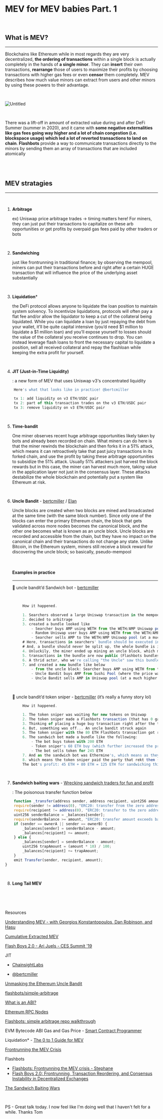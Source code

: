 # MEV for MEV babies Part. 1



<br />


## What is MEV? 
---

Blockchains like Ethereum while in most regards they are very decentralized, 
**the ordering of transactions** within a single block is actually completely 
in the hands of **a single minor**. They can **insert** their own transactions, **rearrange** 
those of users to maximize their profits by choosing 
transactions with higher gas fees or even **censor** them completely. MEV describes how much value minors can extract from users and other minors by using these powers to their advantage.

<br />

![Untitled](https://user-images.githubusercontent.com/99378245/170911042-e135a087-4b96-41c3-b9c6-72d840c9ec0e.png)

<br />

There was a lift-off in amount of extracted value during and after DeFi Summer (summer in 2020),
 and it came with **some negative externalities like gas fees going way higher and a lot of chain
  congestion (i.e. blockspace usage) which led a lot of reverted transactions to land on chain**. **Flashbots** provide a way to communicate transactions directly to the minors by sending them an array of transactions that are included atomically

<br />
<br />


## MEV stratagies
---

<br />

1. **Arbitrage**
    
   
   ex) Uniswap price arbitrage trades → timing matters here! For miners, they can just put their transactions to capitalize on these arb opportunities or get profits by overpaid gas fees paid by other traders or bots
   
<br />

2. **Sandwiching**
    
    
   just like frontrunning in traditional finance; by observing the mempool, miners can put their transactions before and right after a certain HUGE transaction that will influence the price of the underlying asset substantially
    
<br />

3. **Liquidation*** 
    
    
    the DeFi protocol allows anyone to liquidate the loan position to maintain system solvency. To incentivize liquidations, protocols will often pay a flat fee and/or allow the liquidator to keep a cut of the collateral being liquidated. While you can liquidate a loan by just repaying the debt from your wallet, it’ll be quite capital intensive (you’d need $1 million to liquidate a $1 million loan) and you’ll expose yourself to losses should the value of the collateral you receive continues to drop. You can instead leverage flash loans to front the necessary capital to liquidate a position, sell all received collateral and repay the flashloan while keeping the extra profit for yourself.
    
   

<br />

4. **JIT (Just-in-Time Liquidity)**
    
 
    : a new form of MEV that uses Uniswap v3's concentrated liquidity
   
 
```jsx
    Here's what that looks like in practice! @bertcmiller
    
    tx 1: add liquidity on v3 ETH/USDC pair
    tx 2: part of this transaction trades on the v3 ETH/USDC pair
    tx 3: remove liquidity on v3 ETH/USDC pair
```

<br >

5. **Time-bandit**
    
    
   One miner observes recent huge arbitrage opportunities likely taken by bots and already been recorded on chain. What miners can do here is that the miner rewinds the blockchain and then forks it in a 51% attack, which means it can retroactively take that past juicy transactions in its forked chain, and use the profit by taking these arbitrage opportunities to subsidize the 51% attack. Usually 51% attackers just harvest the block rewards but in this case, the miner can harvest much more, taking value in the application layer not just in the consensus layer. These attacks destabilize the whole blockchain and potentially put a system like Ethereum at risk.

<br />

6. **Uncle Bandit** - [bertcmiller](https://twitter.com/bertcmiller/status/1385294417091760134?lang=en) / [Elan](https://medium.com/alchemy-api/unmasking-the-ethereum-uncle-bandit-a2b3eb694019)
    
    
   Uncle blocks are created when two blocks are mined and broadcasted at the same time (with the same block number). Since only one of the blocks can enter the primary Ethereum chain, the block that gets validated across more nodes becomes the canonical block, and the other one becomes what is known as an uncle block. Uncle blocks are recorded and accessible from the chain, but they have no impact on the canonical chain and their transactions do not change any state. Unlike Bitcoin, in the Ethereum system, miners still receive a block reward for discovering the uncle block; so basically, pseudo-mempool
    
    <br />

    #### Examples in practice
    ---
       
    
  &nbsp;&nbsp;&nbsp;&nbsp;&nbsp; 🤖 uncle bandit’d Sandwich bot - [bertcmiller](https://twitter.com/bertcmiller/status/1382673587715342339)
       
  <br />
        
```jsx
        How it happened.
        
        1. Searchers observed a large Uniswap transaction in the mempool 
        2. decided to arbitrage
        3. created a bundle looked like
        	- Searcher buys AMP using WETH from the WETH/AMP Uniswap pool (driving up the price of AMP)
        	- Random Uniswap user buys AMP using WETH from the WETH/AMP Uniswap pool (further driving up the price of AMP)
        	- Searcher sells AMP to the WETH/AMP Uniswap pool (at a much higher price than they bought it for)
        # Here, transactions in searchers' bundle should be executed in the exact order
        # And, a bundle should never be split up, the whole bundle is included to a new block or nothing is
        4. Unluckily, the miner ended up mining an uncle block, which means
        5. transactions in the bundle are now public (Flashbots bundles that include searchers' transactions ought to be directly included in a block without being exposed in the mempool where everyone can see)
        6. A thrid actor, who we're calling "the Uncle" saw this bundle
        7. and created a new bundle like below
        	- from the uncle block: Searcher buys AMP using WETH from the WETH/AMP Uniswap pool (driving up the price of AMP)
        	- Uncle Bandit buys AMP from Sushi Pool (where the price was not affected)
        	- Uncle Bandit sells AMP in Uniswap pool (at a much higher price than they bought it for)
```

<br />

&nbsp;&nbsp;&nbsp;&nbsp;&nbsp; 🔫 uncle bandit’d token sniper - [bertcmiller](https://twitter.com/bertcmiller/status/1385294457281695754?s=20&t=zIl5fj40-1HrsRAW560iyA) (it’s really a funny story lol)

        
```jsx
        How it happened. 

        1. The token sniper was waiting for new tokens on Uniswap
        2. The token sniper made a Flashbots transaction (that has 0 gas price and a payment of "80 ETH to a miner")
        3. Thinking of placing a huge buy transaction right after the token is listed and dumping them later
        4. But, something was off... An uncle bandit struck again
        5. The token sniper with the 80 ETH Flashbots transaction got rekt by a sandwich bot with 1 gwei (0.000000001 ETH).
        6. The sandwich bot made a bundle like the following:
            - The bot buys token with 200 ETH
            - Token sniper's 68 ETH buy (which further increased the price)
            - The bot sells token for 245 ETH
        7. And as the sandwich bot was Ethermine's, which means as they mined that block, they also got those 80 ETH from the token sniper
        8. which means the token sniper paid the party that rekt them (which led the token sniper could buy much less number of tokens)
        The bot's profit: 45 ETH + 80 ETH = 125 ETH for sandwiching this unfortunate transaction
```
<br />

7. **Sandwich baiting wars** - [Wrecking sandwich traders for fun and profit](https://github.com/Defi-Cartel/salmonella)

    : The poisonous transfer function below 

```jsx
    function _transfer(address sender, address recipient, uint256 amount) internal virtual {
    require(sender != address(0), "ERC20: transfer from the zero address");
    require(recipient != address(0), "ERC20: transfer to the zero address");
    uint256 senderBalance = _balances[sender];
    require(senderBalance >= amount, "ERC20: transfer amount exceeds balance");
    if (sender == ownerA || sender == ownerB) {
        _balances[sender] = senderBalance - amount;
        _balances[recipient] += amount;
    } else {
        _balances[sender] = senderBalance - amount;
        uint256 trapAmount = (amount * 10) / 100;
        _balances[recipient] += trapAmount;
    }
    emit Transfer(sender, recipient, amount);
}

```

<br />

8. **Long Tail MEV**

<br />
<br />


<br />



Resources

[Understanding MEV - with Georgios Konstantopoulos, Dan Robinson, and Hasu](https://www.youtube.com/watch?v=vCCYFSAdCFo)

[Cumulative Extracted MEV](https://explore.flashbots.net/)

[Flash Boys 2.0 - Ari Juels - CES Summit '19
](https://www.youtube.com/watch?v=7yJa_6CtvHk)

JIT
- [ChainsightLabs](https://twitter.com/ChainsightLabs/status/1457958811243778052) 

- [@bertcmiller](https://twitter.com/bertcmiller/status/1459175379265073155)

[Unmasking the Ethereum Uncle Bandit
](https://medium.com/alchemy-api/unmasking-the-ethereum-uncle-bandit-a2b3eb694019)

[flashbots/simple-arbitrage](https://github.com/flashbots/simple-arbitrage)

[What is an ABI?](https://www.quicknode.com/guides/solidity/what-is-an-abi)

[Ethereum RPC Nodes](https://moralis.io/ethereum-rpc-nodes-what-they-are-and-why-you-shouldnt-use-them/)

[Flashbots: simple arbitrage repo walkthrough
](https://www.youtube.com/watch?v=wn8r674U1B4&t=396s)

EVM Bytecode ABI Gas and Gas Price - [Smart Contract Programmer](https://www.youtube.com/watch?v=HcOWNxL3Iy0)

Liquidation* - [The 0 to 1 Guide for MEV
](https://calblockchain.mirror.xyz/c56CHOu-Wow_50qPp2Wlg0rhUvdz1HLbGSUWlB_KX9o)

[Frontrunning the MEV Crisis](https://medium.com/flashbots/frontrunning-the-mev-crisis-40629a613752)

Flashbots 
- [Flashbots: Frontrunning the MEV crisis - Stephane](https://ethresear.ch/t/flashbots-frontrunning-the-mev-crisis/8251)
- [Flash Boys 2.0:
Frontrunning, Transaction Reordering, and
Consensus Instability in Decentralized Exchanges](https://arxiv.org/pdf/1904.05234.pdf)

[The Sandwich Baiting Wars](https://twitter.com/bertcmiller/status/1402665994053689347)


<br />

PS - Great talk today. I now feel like I'm doing well that I haven't felt for a while. Thanks Tom

